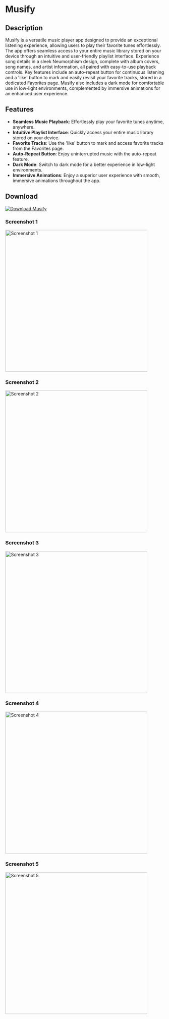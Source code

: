 # Musify

## Description
Musify is a versatile music player app designed to provide an exceptional listening experience, allowing users to play their favorite tunes effortlessly. The app offers seamless access to your entire music library stored on your device through an intuitive and user-friendly playlist interface. Experience song details in a sleek Neumorphism design, complete with album covers, song names, and artist information, all paired with easy-to-use playback controls. Key features include an auto-repeat button for continuous listening and a 'like' button to mark and easily revisit your favorite tracks, stored in a dedicated Favorites page. Musify also includes a dark mode for comfortable use in low-light environments, complemented by immersive animations for an enhanced user experience.

## Features
- **Seamless Music Playback**: Effortlessly play your favorite tunes anytime, anywhere.
- **Intuitive Playlist Interface**: Quickly access your entire music library stored on your device.
- **Favorite Tracks**: Use the 'like' button to mark and access favorite tracks from the Favorites page.
- **Auto-Repeat Button**: Enjoy uninterrupted music with the auto-repeat feature.
- **Dark Mode**: Switch to dark mode for a better experience in low-light environments.
- **Immersive Animations**: Enjoy a superior user experience with smooth, immersive animations throughout the app.

## Download
[![Download Musify](https://img.shields.io/badge/Download-Musify-blue)](https://com-karimelemam-musicfy.en.uptodown.com/android)

### Screenshot 1
<img src="https://github.com/KemoEmam/Musify/assets/122459156/0f7ab63b-5353-452e-90f1-1a458da74c36" alt="Screenshot 1" width="450"/>

### Screenshot 2
<img src="https://github.com/KemoEmam/Musify/assets/122459156/e7f3f65e-e4f4-49da-b133-cbd4f36656e7" alt="Screenshot 2" width="450"/>

### Screenshot 3
<img src="https://github.com/KemoEmam/Musify/assets/122459156/b82b09ea-0a6d-4784-8bdf-09ad60de5e6c" alt="Screenshot 3" width="450"/>

### Screenshot 4
<img src="https://github.com/KemoEmam/Musify/assets/122459156/2b732c4f-a233-4c33-bcd5-ae94e467b67d" alt="Screenshot 4" width="450"/>

### Screenshot 5
<img src="https://github.com/KemoEmam/Musify/assets/122459156/cd091a62-c09f-4bf7-8ddd-caeed164a0a8" alt="Screenshot 5" width="450"/>
